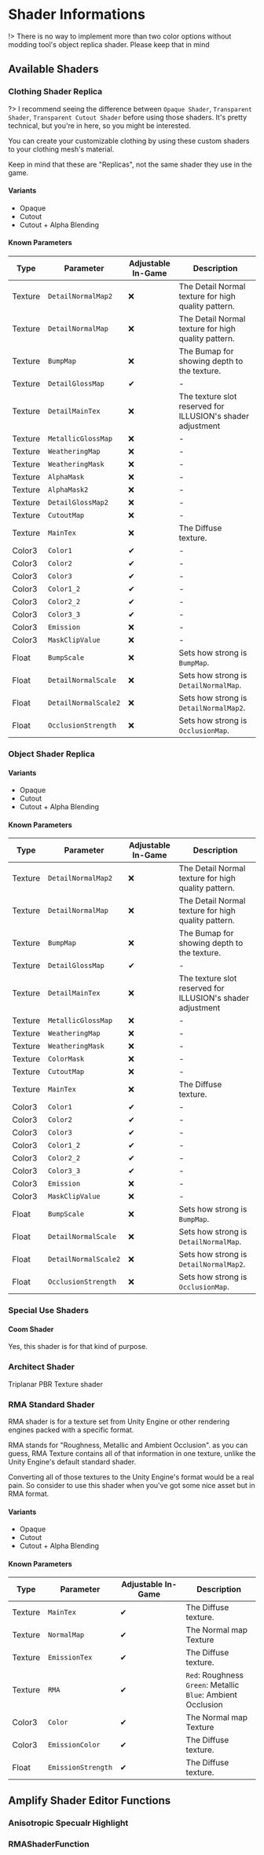 # Shader Informations

!> There is no way to implement more than two color options without modding tool's object replica shader. Please keep that in mind

## Available Shaders

### Clothing Shader Replica

?> I recommend seeing the difference between `Opaque Shader`, `Transparent Shader`, `Transparent Cutout Shader` before using those shaders. It's pretty technical, but you're in here, so you might be interested.

You can create your customizable clothing by using these custom shaders to your clothing mesh's material.

Keep in mind that these are "Replicas", not the same shader they use in the game.

#### Variants

-   Opaque
-   Cutout
-   Cutout + Alpha Blending

#### Known Parameters

| Type    | Parameter            | Adjustable In-Game | Description                                                |
| ------- | -------------------- | ------------------ | ---------------------------------------------------------- |
| Texture | `DetailNormalMap2`   | ❌                 | The Detail Normal texture for high quality pattern.        |
| Texture | `DetailNormalMap`    | ❌                 | The Detail Normal texture for high quality pattern.        |
| Texture | `BumpMap`            | ❌                 | The Bumap for showing depth to the texture.                |
| Texture | `DetailGlossMap`     | ✔                  | -                                                          |
| Texture | `DetailMainTex`      | ❌                 | The texture slot reserved for ILLUSION's shader adjustment |
| Texture | `MetallicGlossMap`   | ❌                 | -                                                          |
| Texture | `WeatheringMap`      | ❌                 | -                                                          |
| Texture | `WeatheringMask`     | ❌                 | -                                                          |
| Texture | `AlphaMask`          | ❌                 | -                                                          |
| Texture | `AlphaMask2`         | ❌                 | -                                                          |
| Texture | `DetailGlossMap2`    | ❌                 | -                                                          |
| Texture | `CutoutMap`          | ❌                 | -                                                          |
| Texture | `MainTex`            | ❌                 | The Diffuse texture.                                       |
| Color3  | `Color1`             | ✔                  | -                                                          |
| Color3  | `Color2`             | ✔                  | -                                                          |
| Color3  | `Color3`             | ✔                  | -                                                          |
| Color3  | `Color1_2`           | ✔                  | -                                                          |
| Color3  | `Color2_2`           | ✔                  | -                                                          |
| Color3  | `Color3_3`           | ✔                  | -                                                          |
| Color3  | `Emission`           | ❌                 | -                                                          |
| Color3  | `MaskClipValue`      | ❌                 | -                                                          |
| Float   | `BumpScale`          | ❌                 | Sets how strong is `BumpMap`.                              |
| Float   | `DetailNormalScale`  | ❌                 | Sets how strong is `DetailNormalMap`.                      |
| Float   | `DetailNormalScale2` | ❌                 | Sets how strong is `DetailNormalMap2`.                     |
| Float   | `OcclusionStrength`  | ❌                 | Sets how strong is `OcclusionMap`.                         |

### Object Shader Replica

#### Variants

-   Opaque
-   Cutout
-   Cutout + Alpha Blending

#### Known Parameters

| Type    | Parameter            | Adjustable In-Game | Description                                                |
| ------- | -------------------- | ------------------ | ---------------------------------------------------------- |
| Texture | `DetailNormalMap2`   | ❌                 | The Detail Normal texture for high quality pattern.        |
| Texture | `DetailNormalMap`    | ❌                 | The Detail Normal texture for high quality pattern.        |
| Texture | `BumpMap`            | ❌                 | The Bumap for showing depth to the texture.                |
| Texture | `DetailGlossMap`     | ✔                  | -                                                          |
| Texture | `DetailMainTex`      | ❌                 | The texture slot reserved for ILLUSION's shader adjustment |
| Texture | `MetallicGlossMap`   | ❌                 | -                                                          |
| Texture | `WeatheringMap`      | ❌                 | -                                                          |
| Texture | `WeatheringMask`     | ❌                 | -                                                          |
| Texture | `ColorMask`          | ❌                 | -                                                          |
| Texture | `CutoutMap`          | ❌                 | -                                                          |
| Texture | `MainTex`            | ❌                 | The Diffuse texture.                                       |
| Color3  | `Color1`             | ✔                  | -                                                          |
| Color3  | `Color2`             | ✔                  | -                                                          |
| Color3  | `Color3`             | ✔                  | -                                                          |
| Color3  | `Color1_2`           | ✔                  | -                                                          |
| Color3  | `Color2_2`           | ✔                  | -                                                          |
| Color3  | `Color3_3`           | ✔                  | -                                                          |
| Color3  | `Emission`           | ❌                 | -                                                          |
| Color3  | `MaskClipValue`      | ❌                 | -                                                          |
| Float   | `BumpScale`          | ❌                 | Sets how strong is `BumpMap`.                              |
| Float   | `DetailNormalScale`  | ❌                 | Sets how strong is `DetailNormalMap`.                      |
| Float   | `DetailNormalScale2` | ❌                 | Sets how strong is `DetailNormalMap2`.                     |
| Float   | `OcclusionStrength`  | ❌                 | Sets how strong is `OcclusionMap`.                         |

### Special Use Shaders

#### Coom Shader

Yes, this shader is for that kind of purpose.

### Architect Shader

Triplanar PBR Texture shader

### RMA Standard Shader

RMA shader is for a texture set from Unity Engine or other rendering engines packed with a specific format.

RMA stands for "Roughness, Metallic and Ambient Occlusion". as you can guess, RMA Texture contains all of that information in one texture, unlike the Unity Engine's default standard shader.

Converting all of those textures to the Unity Engine's format would be a real pain. So consider to use this shader when you've got some nice asset but in RMA format.

#### Variants

-   Opaque
-   Cutout
-   Cutout + Alpha Blending

#### Known Parameters

| Type    | Parameter          | Adjustable In-Game | Description                                                            |
| ------- | ------------------ | ------------------ | ---------------------------------------------------------------------- |
| Texture | `MainTex`          | ✔                  | The Diffuse texture.                                                   |
| Texture | `NormalMap`        | ✔                  | The Normal map Texture                                                 |
| Texture | `EmissionTex`      | ✔                  | The Diffuse texture.                                                   |
| Texture | `RMA`              | ✔                  | `Red`: Roughness<br />`Green`: Metallic<br />`Blue`: Ambient Occlusion |
| Color3  | `Color`            | ✔                  | The Normal map Texture                                                 |
| Color3  | `EmissionColor`    | ✔                  | The Diffuse texture.                                                   |
| Float   | `EmissionStrength` | ✔                  | The Diffuse texture.                                                   |

## Amplify Shader Editor Functions

### Anisotropic Specualr Highlight

### RMAShaderFunction
